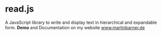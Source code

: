 # read.js
A JavaScript library to write and display text in hierarchical and expandable form.
<b> Demo </b> and Documentation on my website <a href="http://martinbarner.de/projects.php?id=19">www.martinbarner.de<a>
